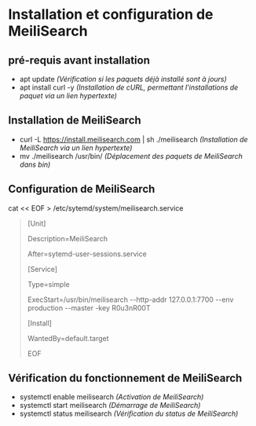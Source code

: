 Installation et configuration de MeiliSearch
============================================

## pré-requis avant installation
* apt update *(Vérification si les paquets déjà installé sont à jours)*
* apt install curl -y *(Installation de cURL, permettant l'installations de paquet via un lien hypertexte)*

## Installation de MeiliSearch
* curl -L https://install.meilisearch.com | sh ./meilisearch *(Installation de MeiliSearch via un lien hypertexte)*
* mv ./meilisearch /usr/bin/ *(Déplacement des paquets de MeiliSearch dans bin)*

## Configuration de MeiliSearch
cat << EOF > /etc/sytemd/system/meilisearch.service
> [Unit]
> 
> Description=MeiliSearch
> 
> After=sytemd-user-sessions.service
> 
> [Service]
> 
> Type=simple
> 
> ExecStart=/usr/bin/meilisearch --http-addr 127.0.0.1:7700 --env production --master -key R0u3nR00T
>
> [Install]
> 
> WantedBy=default.target
> 
> EOF

## Vérification du fonctionnement de MeiliSearch
* systemctl enable meilisearch *(Activation de MeiliSearch)* 
* systemctl start meilisearch *(Démarrage de MeiliSearch)*
* systemctl status meilisearch *(Vérification du status de MeiliSearch)*